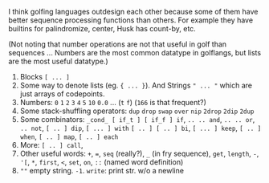 I think golfing languages outdesign each other because some of them have better sequence processing functions than others. For example they have builtins for palindromize, center, Husk has count-by, etc.

(Not noting that number operations are not that useful in golf than sequences ... Numbers are the most common datatype in golflangs, but lists
are the most useful datatype.)

1. Blocks `[ ... ]`
2. Some way to denote lists (eg. `{ ... }`). And Strings `" ... "` which are just arrays of codepoints.
3. Numbers: `0` `1` `2` `3` `4` `5` `10` `0.0` ... (`t` `f`) (`166` is that frequent?)
4. Some stack-shuffling operators: `dup` `drop` `swap` `over` `nip` `2drop` `2dip` `2dup`
5. Some combinators: `_cond_ [ if_t ] [ if_f ] if`, `.. .. and`, `.. .. or`, `.. not`, `[ .. ] dip`, `[ ... ] with` `[ .. ] [ .. ] bi`, `[ ... ] keep`, `[ .. ] when`, `[ .. ] map`, `[ .. ] each`
6. More: `[ .. ] call`, 
7. Other useful words: `+`, `=`, `seq` (really?), `_` (in fry sequence), `get`, `length`, `-`, `'[`, `*`, `first`, `<`, `set`, `on`, `::` (named word definition)
8. `""` empty string. `-1`. `write`: print str. w/o a newline
